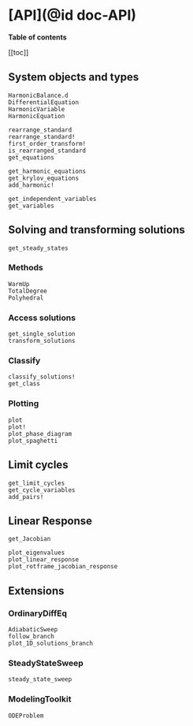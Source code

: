 # [API](@id doc-API)

**Table of contents**

[[toc]] <!-- the level setting is in ".vitepress/config.mts" -->

## System objects and types

```@docs
HarmonicBalance.d
DifferentialEquation
HarmonicVariable
HarmonicEquation
```

```@docs
rearrange_standard
rearrange_standard!
first_order_transform!
is_rearranged_standard
get_equations
```

```@docs
get_harmonic_equations
get_krylov_equations
add_harmonic!
```

```@docs
get_independent_variables
get_variables
```

## Solving and transforming solutions

```@docs
get_steady_states
```

### Methods

```@docs
WarmUp
TotalDegree
Polyhedral
```

### Access solutions

```@docs
get_single_solution
transform_solutions
```

### Classify

```@docs
classify_solutions!
get_class
```

### Plotting

```@docs
plot
plot!
plot_phase_diagram
plot_spaghetti
```

## Limit cycles

```@docs
get_limit_cycles
get_cycle_variables
add_pairs!
```

## Linear Response

```@docs
get_Jacobian
```

```@docs
plot_eigenvalues
plot_linear_response
plot_rotframe_jacobian_response
```

## Extensions

### OrdinaryDiffEq

```@docs
AdiabaticSweep
follow_branch
plot_1D_solutions_branch
```

### SteadyStateSweep

```@docs
steady_state_sweep
```

### ModelingToolkit

```@docs
ODEProblem
```
